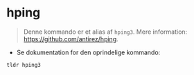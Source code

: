 # hping

> Denne kommando er et alias af `hping3`.
> Mere information: <https://github.com/antirez/hping>.

- Se dokumentation for den oprindelige kommando:

`tldr hping3`
